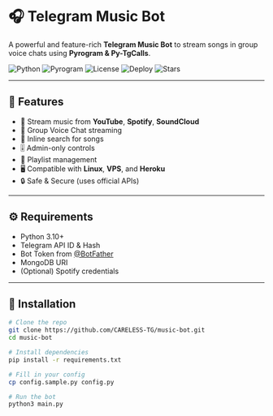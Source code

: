 # 🎧 Telegram Music Bot

A powerful and feature-rich **Telegram Music Bot** to stream songs in group voice chats using **Pyrogram & Py-TgCalls**.

![Python](https://img.shields.io/badge/Python-3.10+-blue)
![Pyrogram](https://img.shields.io/badge/Powered%20By-Pyrogram-orange)
![License](https://img.shields.io/github/license/your-username/music-bot)
![Deploy](https://img.shields.io/badge/Deploy%20To-Heroku-purple)
![Stars](https://img.shields.io/github/stars/your-username/music-bot?style=social)

---

## 📌 Features

- 🎵 Stream music from **YouTube**, **Spotify**, **SoundCloud**
- 🎤 Group Voice Chat streaming
- 🔎 Inline search for songs
- 🎚 Admin-only controls
- 📁 Playlist management
- 🖥️ Compatible with **Linux**, **VPS**, and **Heroku**
- 🔒 Safe & Secure (uses official APIs)

---

## ⚙️ Requirements

- Python 3.10+
- Telegram API ID & Hash
- Bot Token from [@BotFather](https://t.me/BotFather)
- MongoDB URI
- (Optional) Spotify credentials

---

## 🚀 Installation

```bash
# Clone the repo
git clone https://github.com/CARELESS-TG/music-bot.git
cd music-bot

# Install dependencies
pip install -r requirements.txt

# Fill in your config
cp config.sample.py config.py

# Run the bot
python3 main.py
